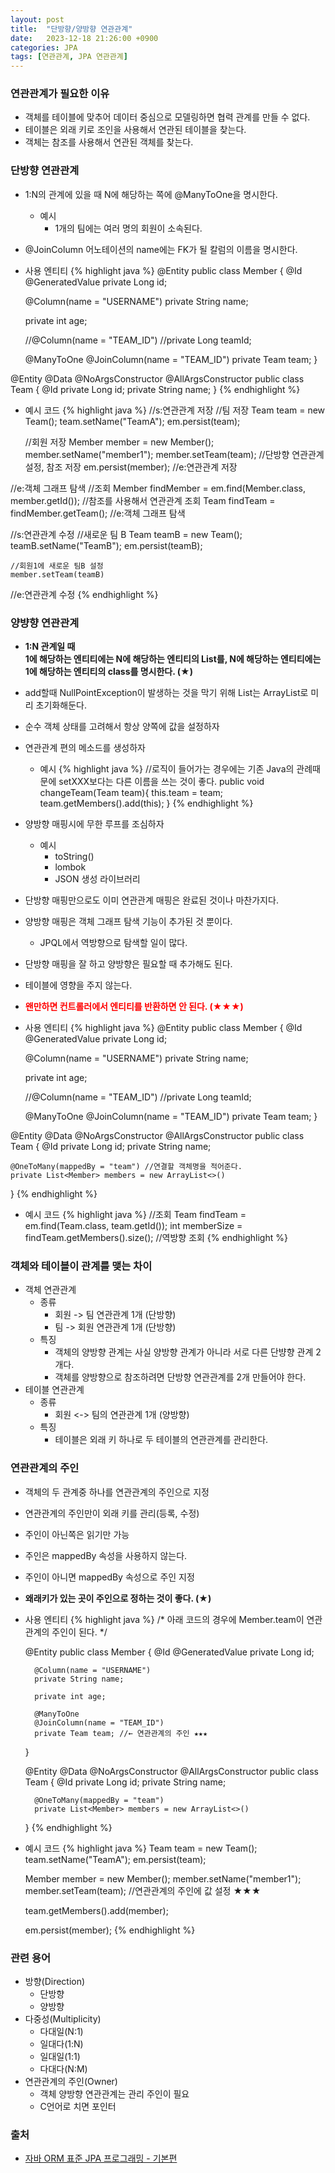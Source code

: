 ```yaml
---
layout: post
title:  "단방향/양방향 연관관계"
date:   2023-12-18 21:26:00 +0900
categories: JPA
tags: [연관관계, JPA 연관관계]
---
```


### 연관관계가 필요한 이유

- 객체를 테이블에 맞추어 데이터 중심으로 모델링하면 협력 관계를 만들 수 없다.
- 테이블은 외래 키로 조인을 사용해서 연관된 테이블을 찾는다. 
- 객체는 참조를 사용해서 연관된 객체를 찾는다.

### 단방향 연관관계

- 1:N의 관계에 있을 때 N에 해당하는 쪽에 @ManyToOne을 명시한다.
    - 예시
        - 1개의 팀에는 여러 명의 회원이 소속된다.
- @JoinColumn 어노테이션의 name에는 FK가 될 칼럼의 이름을 명시한다.

- 사용 엔티티
{% highlight java %}
@Entity
public class Member { 
    @Id
    @GeneratedValue
    private Long id;

    @Column(name = "USERNAME")
    private String name;

    private int age;

    //@Column(name = "TEAM_ID")
    //private Long teamId;

    @ManyToOne
    @JoinColumn(name = "TEAM_ID")
    private Team team;
}

@Entity
@Data
@NoArgsConstructor
@AllArgsConstructor
public class Team {
    @Id
    private Long id;
    private String name; 
}
{% endhighlight %}

- 예시 코드 
{% highlight java %}
//s:연관관계 저장
    //팀 저장
    Team team = new Team();
    team.setName("TeamA");
    em.persist(team);

    //회원 저장
    Member member = new Member();
    member.setName("member1");
    member.setTeam(team); //단방향 연관관계 설정, 참조 저장
    em.persist(member);
//e:연관관계 저장

//e:객체 그래프 탐색
    //조회
    Member findMember = em.find(Member.class, member.getId()); 
    //참조를 사용해서 연관관계 조회
    Team findTeam = findMember.getTeam();
//e:객체 그래프 탐색

//s:연관관계 수정
    //새로운 팀 B
    Team teamB = new Team();
    teamB.setName("TeamB");
    em.persist(teamB);

    //회원1에 새로운 팀B 설정
    member.setTeam(teamB)
//e:연관관계 수정
{% endhighlight %}

### 양뱡향 연관관계

- <b>1:N 관계일 때  
1에 해당하는 엔티티에는 N에 해당하는 엔티티의 List를,
N에 해당하는 엔티티에는 1에 해당하는 엔티티의 class를 명시한다. (★)</b>
- add할때 NullPointException이 발생하는 것을 막기 위해 List는 ArrayList로 미리 초기화해둔다.
- 순수 객체 상태를 고려해서 항상 양쪽에 값을 설정하자
- 연관관계 편의 메소드를 생성하자
    - 예시
        {% highlight java %}
        //로직이 들어가는 경우에는 기존 Java의 관례때문에 setXXX보다는 다른 이름을 쓰는 것이 좋다.
        public void changeTeam(Team team){
            this.team = team;
            team.getMembers().add(this);
        }
        {% endhighlight %}
- 양방향 매핑시에 무한 루프를 조심하자
    - 예시
        - toString()
        - lombok
        - JSON 생성 라이브러리
- 단방향 매핑만으로도 이미 연관관계 매핑은 완료된 것이나 마찬가지다.
- 양방향 매핑은 객체 그래프 탐색 기능이 추가된 것 뿐이다.
    - JPQL에서 역방향으로 탐색할 일이 많다.
- 단방향 매핑을 잘 하고 양방향은 필요할 때 추가해도 된다.
- 테이블에 영향을 주지 않는다.
- <b style="color: red;">왠만하면 컨트롤러에서 엔티티를 반환하면 안 된다. (★★★)</b>

- 사용 엔티티
{% highlight java %}
@Entity
public class Member { 
    @Id
    @GeneratedValue
    private Long id;

    @Column(name = "USERNAME")
    private String name;

    private int age;

    //@Column(name = "TEAM_ID")
    //private Long teamId;

    @ManyToOne
    @JoinColumn(name = "TEAM_ID")
    private Team team;
}

@Entity
@Data
@NoArgsConstructor
@AllArgsConstructor
public class Team {
    @Id
    private Long id;
    private String name;

    @OneToMany(mappedBy = "team") //연결할 객체명을 적어준다.
    private List<Member> members = new ArrayList<>()
}
{% endhighlight %}

- 예시 코드
{% highlight java %}
//조회
Team findTeam = em.find(Team.class, team.getId()); 
int memberSize = findTeam.getMembers().size(); //역방향 조회
{% endhighlight %}

### 객체와 테이블이 관계를 맺는 차이

- 객체 연관관계
    - 종류
        - 회원 -> 팀 연관관계 1개 (단방향) 
        - 팀 -> 회원 연관관계 1개 (단방향)
    - 특징
        - 객체의 양방향 관계는 사실 양방향 관계가 아니라 서로 다른 단뱡향 관계 2개다.
        - 객체를 양방향으로 참조하려면 단방향 연관관계를 2개 만들어야 한다. 
- 테이블 연관관계
    - 종류
        - 회원 <-> 팀의 연관관계 1개 (양방향)
    - 특징
        - 테이블은 외래 키 하나로 두 테이블의 연관관계를 관리한다.

### 연관관계의 주인

- 객체의 두 관계중 하나를 연관관계의 주인으로 지정
- 연관관계의 주인만이 외래 키를 관리(등록, 수정) 
- 주인이 아닌쪽은 읽기만 가능
- 주인은 mappedBy 속성을 사용하지 않는다. 
- 주인이 아니면 mappedBy 속성으로 주인 지정
- <b>왜래키가 있는 곳이 주인으로 정하는 것이 좋다. (★)</b>

- 사용 엔티티
    {% highlight java %}
    /*
        아래 코드의 경우에
        Member.team이 연관관계의 주인이 된다.
    */

    @Entity
    public class Member { 
        @Id
        @GeneratedValue
        private Long id;

        @Column(name = "USERNAME")
        private String name;

        private int age;

        @ManyToOne
        @JoinColumn(name = "TEAM_ID")
        private Team team; //← 연관관계의 주인 ★★★
    }

    @Entity
    @Data
    @NoArgsConstructor
    @AllArgsConstructor
    public class Team {
        @Id
        private Long id;
        private String name;

        @OneToMany(mappedBy = "team")
        private List<Member> members = new ArrayList<>()
    }
    {% endhighlight %}

- 예시 코드
    {% highlight java %}
    Team team = new Team();
    team.setName("TeamA");
    em.persist(team);

    Member member = new Member();
    member.setName("member1");
    member.setTeam(team); //연관관계의 주인에 값 설정 ★★★

    team.getMembers().add(member);

    em.persist(member);
    {% endhighlight %}


### 관련 용어

- 방향(Direction)
    - 단방향
    - 양방향
- 다중성(Multiplicity)
    - 다대일(N:1)
    - 일대다(1:N)
    - 일대일(1:1)
    - 다대다(N:M)
- 연관관계의 주인(Owner)
    - 객체 양방향 연관관계는 관리 주인이 필요
    - C언어로 치면 포인터

### 출처

- [자바 ORM 표준 JPA 프로그래밍 - 기본편](https://www.inflearn.com/course/ORM-JPA-Basic#curriculum)